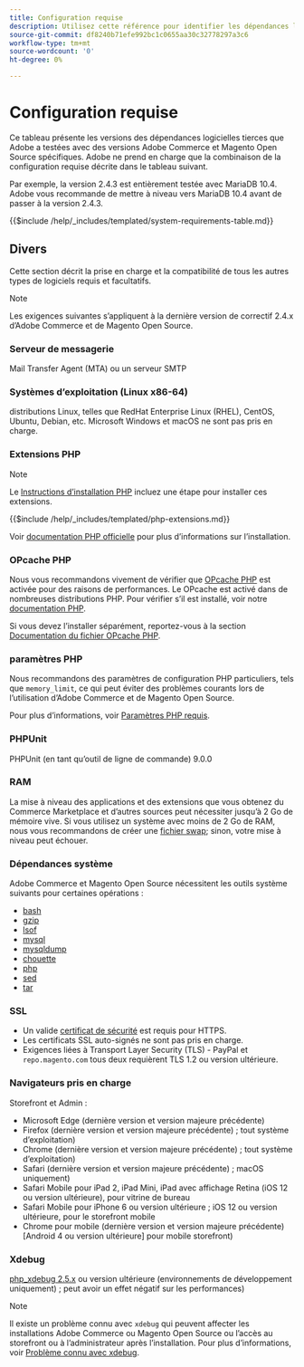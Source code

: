 ```yaml
---
title: Configuration requise
description: Utilisez cette référence pour identifier les dépendances logicielles requises qui ont été testées avec Adobe Commerce et les versions Magento Open Source.
source-git-commit: df8240b71efe992bc1c0655aa30c32778297a3c6
workflow-type: tm+mt
source-wordcount: '0'
ht-degree: 0%

---
```



# Configuration requise

Ce tableau présente les versions des dépendances logicielles tierces que Adobe a testées avec des versions Adobe Commerce et Magento Open Source spécifiques. Adobe ne prend en charge que la combinaison de la configuration requise décrite dans le tableau suivant.

Par exemple, la version 2.4.3 est entièrement testée avec MariaDB 10.4. Adobe vous recommande de mettre à niveau vers MariaDB 10.4 avant de passer à la version 2.4.3.

{{$include /help/_includes/templated/system-requirements-table.md}}

## Divers

Cette section décrit la prise en charge et la compatibilité de tous les autres types de logiciels requis et facultatifs.

>[!NOTE]
>
>Les exigences suivantes s’appliquent à la dernière version de correctif 2.4.x d’Adobe Commerce et de Magento Open Source.

### Serveur de messagerie

Mail Transfer Agent (MTA) ou un serveur SMTP

### Systèmes d’exploitation (Linux x86-64)

distributions Linux, telles que RedHat Enterprise Linux (RHEL), CentOS, Ubuntu, Debian, etc. Microsoft Windows et macOS ne sont pas pris en charge.

### Extensions PHP

>[!NOTE]
>
>Le [Instructions d’installation PHP](prerequisites/php-settings.md) incluez une étape pour installer ces extensions.

{{$include /help/_includes/templated/php-extensions.md}}

Voir [documentation PHP officielle](https://php.net/manual/en/extensions.php) pour plus d’informations sur l’installation.

### OPcache PHP

Nous vous recommandons vivement de vérifier que [OPcache PHP](https://php.net/manual/en/intro.opcache.php) est activée pour des raisons de performances. Le OPcache est activé dans de nombreuses distributions PHP. Pour vérifier s’il est installé, voir notre [documentation PHP](prerequisites/php-settings.md).

Si vous devez l’installer séparément, reportez-vous à la section [Documentation du fichier OPcache PHP](https://php.net/manual/en/opcache.setup.php).

### paramètres PHP

Nous recommandons des paramètres de configuration PHP particuliers, tels que `memory_limit`, ce qui peut éviter des problèmes courants lors de l’utilisation d’Adobe Commerce et de Magento Open Source.

Pour plus d’informations, voir [Paramètres PHP requis](prerequisites/php-settings.md).

### PHPUnit

PHPUnit (en tant qu’outil de ligne de commande) 9.0.0

### RAM

La mise à niveau des applications et des extensions que vous obtenez du Commerce Marketplace et d’autres sources peut nécessiter jusqu’à 2 Go de mémoire vive. Si vous utilisez un système avec moins de 2 Go de RAM, nous vous recommandons de créer une [fichier swap](https://support.magento.com/hc/en-us/articles/360032980432); sinon, votre mise à niveau peut échouer.

### Dépendances système

Adobe Commerce et Magento Open Source nécessitent les outils système suivants pour certaines opérations :

- [bash](https://www.gnu.org/software/bash/)
- [gzip](https://www.gzip.org/)
- [lsof](https://linux.die.net/man/8/lsof)
- [mysql](https://www.mysql.com/)
- [mysqldump](https://dev.mysql.com/doc/refman/8.0/en/mysqldump.html)
- [chouette](https://linux.die.net/man/1/nice)
- [php](https://www.php.net/)
- [sed](https://www.gnu.org/software/sed/manual/sed.html)
- [tar](https://linux.die.net/man/1/tar)

### SSL

- Un valide [certificat de sécurité](https://glossary.magento.com/security-certificate) est requis pour HTTPS.
- Les certificats SSL auto-signés ne sont pas pris en charge.
- Exigences liées à Transport Layer Security (TLS) - PayPal et `repo.magento.com` tous deux requièrent TLS 1.2 ou version ultérieure.

### Navigateurs pris en charge

Storefront et Admin :

- Microsoft Edge (dernière version et version majeure précédente)
- Firefox (dernière version et version majeure précédente) ; tout système d’exploitation)
- Chrome (dernière version et version majeure précédente) ; tout système d’exploitation)
- Safari (dernière version et version majeure précédente) ; macOS uniquement)
- Safari Mobile pour iPad 2, iPad Mini, iPad avec affichage Retina (iOS 12 ou version ultérieure), pour vitrine de bureau
- Safari Mobile pour iPhone 6 ou version ultérieure ; iOS 12 ou version ultérieure, pour le storefront mobile
- Chrome pour mobile (dernière version et version majeure précédente) [Android 4 ou version ultérieure] pour mobile storefront)

### Xdebug

[php_xdebug 2.5.x](https://xdebug.org/download) ou version ultérieure (environnements de développement uniquement) ; peut avoir un effet négatif sur les performances)

>[!NOTE]
>
>Il existe un problème connu avec `xdebug` qui peuvent affecter les installations Adobe Commerce ou Magento Open Source ou l’accès au storefront ou à l’administrateur après l’installation. Pour plus d’informations, voir [Problème connu avec xdebug](https://support.magento.com/hc/en-us/articles/360034242212).
